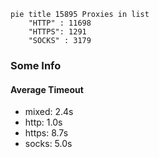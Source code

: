 
```mermaid
pie title 15895 Proxies in list
    "HTTP" : 11698
    "HTTPS": 1291
    "SOCKS" : 3179
```

### Some Info
#### Average Timeout

- mixed: 2.4s
- http: 1.0s
- https: 8.7s
- socks: 5.0s